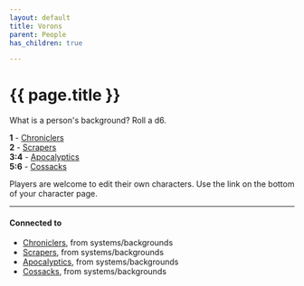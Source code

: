 ```yaml
---
layout: default
title: Vorons
parent: People
has_children: true

---
```


# {{ page.title }}

What is a person's background? Roll a d6.

**1** - [Chroniclers](../../systems/backgrounds/chroniclers.md)  
**2** - [Scrapers](../../systems/backgrounds/scrapers.md)  
**3:4** - [Apocalyptics](../../systems/backgrounds/apocalyptics.md)  
**5:6** - [Cossacks](../../systems/backgrounds/cossacks.md)

Players are welcome to edit their own characters.
Use the link on the bottom of your character page.

---
#### Connected to

<!-- QueryToSerialize: LIST without ID "["+ title + "](https://terra-campaigns.github.io/"+ regexreplace(file.path, ".md", "") + ")" + ", from " + regexreplace(file.folder, "degenesis/", "") FROM ([[]]) OR outgoing([[]]) WHERE file.name != this.file.name AND file.name != "directory" AND file.name != "campaigns" WHERE file.name != "index" SORT file.folder DESC -->
<!-- SerializedQuery: LIST without ID "["+ title + "](https://terra-campaigns.github.io/"+ regexreplace(file.path, ".md", "") + ")" + ", from " + regexreplace(file.folder, "degenesis/", "") FROM ([[]]) OR outgoing([[]]) WHERE file.name != this.file.name AND file.name != "directory" AND file.name != "campaigns" WHERE file.name != "index" SORT file.folder DESC -->
- [Chroniclers](https://terra-campaigns.github.io/degenesis/systems/backgrounds/chroniclers), from systems/backgrounds
- [Scrapers](https://terra-campaigns.github.io/degenesis/systems/backgrounds/scrapers), from systems/backgrounds
- [Apocalyptics](https://terra-campaigns.github.io/degenesis/systems/backgrounds/apocalyptics), from systems/backgrounds
- [Cossacks](https://terra-campaigns.github.io/degenesis/systems/backgrounds/cossacks), from systems/backgrounds
<!-- SerializedQuery END -->
